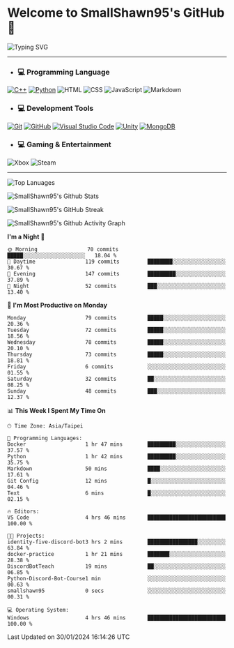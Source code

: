 # Welcome to SmallShawn95's GitHub 👋

![Typing SVG](https://readme-typing-svg.demolab.com/?lines=print("Hello,+world");cout+>>+"Hello,+world!";console.log("Hello,+world!")&center=true&vCenter=true&size=22&random=true)

***
<!-- https://shields.io/, https://simpleicons.org/ -->
* ### 💻 Programming Language
[![C++](https://img.shields.io/badge/-C++-00599C?style=flat-square&logo=cplusplus)](https://cplusplus.com/)
[![Python](https://img.shields.io/badge/-Python-3776AB?style=flat-square&logo=python&logoColor=white)](https://www.python.org/)
![HTML](https://img.shields.io/badge/-HTML-E34F26?style=flat-square&logo=html5&logoColor=white)
![CSS](https://img.shields.io/badge/-CSS-1572B6?style=flat-square&logo=css3)
![JavaScript](https://img.shields.io/badge/-JavaScript-F7DF1E?style=flat-square&logo=javascript&logoColor=white)
![Markdown](https://img.shields.io/badge/-Markdown-000000?style=flat-square&logo=markdown)
* ### 💻 Development Tools
[![Git](https://img.shields.io/badge/-Git-f05032?style=flat-square&logo=git&logoColor=white)](https://git-scm.com/)
[![GitHub](https://img.shields.io/badge/-GitHub-181717?style=flat-square&logo=github)](https://github.com/)
[![Visual Studio Code](https://img.shields.io/badge/-Visual%20Studio%20Code-007ACC?style=flat-square&logo=visualstudiocode)](https://code.visualstudio.com/)
[![Unity](https://img.shields.io/badge/-Unity-000000?style=flat-square&logo=unity)](https://unity.com/)
[![MongoDB](https://img.shields.io/badge/-MongoDB-47A248?style=flat-square&logo=mongodb&logoColor=white)](https://www.mongodb.com/)
* ### 💻 Gaming & Entertainment
![Xbox](https://img.shields.io/badge/-Xbox-107C10?style=flat-square&logo=xbox)
![Steam](https://img.shields.io/badge/-Steam-000000?style=flat-square&logo=steam)
***
<!-- ![GitHub User's Stars](https://img.shields.io/github/stars/smallshawn95?color=orange&label=Stars&labelColor=yellow) -->
<!-- ![GitHub Followers](https://img.shields.io/github/followers/smallshawn95?color=orange&label=Followers&labelColor=FFDBAC) -->

![Top Lanuages](https://github-readme-stats.vercel.app/api/top-langs/?username=smallshawn95&theme=holi&layout=donut&size_weight=0.5&count_weight=0.5&exclude_repo=smallshawn95.github.io)

![SmallShawn95's Github Stats](https://github-readme-stats.vercel.app/api?username=smallshawn95&theme=holi&show_icons=true)

![SmallShawn95's GitHub Streak](https://streak-stats.demolab.com/?user=smallshawn95&theme=holi-theme&date_format=M%20j%5B%2C%20Y%5D)

![SmallShawn95's Github Activity Graph](https://github-readme-activity-graph.vercel.app/graph?username=smallshawn95&theme=tokyo-night)

<!-- ![SmallShawn95's WakaTime Stats](https://github-readme-stats.vercel.app/api/wakatime?username=smallshawn95) -->
<!-- ![Repositorie Card](https://github-readme-stats.vercel.app/api/pin/?username=smallshawn95&repo=Python-Discord-Bot-Course&theme=holi) -->
<!-- ![Repositorie Card](https://github-readme-stats.vercel.app/api/pin/?username=smallshawn95&repo=ZeroJudge-Code&theme=holi) -->

<!--START_SECTION:waka-->
**I'm a Night 🦉** 

```text
🌞 Morning                70 commits          █████░░░░░░░░░░░░░░░░░░░░   18.04 % 
🌆 Daytime                119 commits         ████████░░░░░░░░░░░░░░░░░   30.67 % 
🌃 Evening                147 commits         █████████░░░░░░░░░░░░░░░░   37.89 % 
🌙 Night                  52 commits          ███░░░░░░░░░░░░░░░░░░░░░░   13.40 % 
```
📅 **I'm Most Productive on Monday** 

```text
Monday                   79 commits          █████░░░░░░░░░░░░░░░░░░░░   20.36 % 
Tuesday                  72 commits          █████░░░░░░░░░░░░░░░░░░░░   18.56 % 
Wednesday                78 commits          █████░░░░░░░░░░░░░░░░░░░░   20.10 % 
Thursday                 73 commits          █████░░░░░░░░░░░░░░░░░░░░   18.81 % 
Friday                   6 commits           ░░░░░░░░░░░░░░░░░░░░░░░░░   01.55 % 
Saturday                 32 commits          ██░░░░░░░░░░░░░░░░░░░░░░░   08.25 % 
Sunday                   48 commits          ███░░░░░░░░░░░░░░░░░░░░░░   12.37 % 
```


📊 **This Week I Spent My Time On** 

```text
🕑︎ Time Zone: Asia/Taipei

💬 Programming Languages: 
Docker                   1 hr 47 mins        █████████░░░░░░░░░░░░░░░░   37.57 % 
Python                   1 hr 42 mins        █████████░░░░░░░░░░░░░░░░   35.75 % 
Markdown                 50 mins             ████░░░░░░░░░░░░░░░░░░░░░   17.61 % 
Git Config               12 mins             █░░░░░░░░░░░░░░░░░░░░░░░░   04.46 % 
Text                     6 mins              █░░░░░░░░░░░░░░░░░░░░░░░░   02.15 % 

🔥 Editors: 
VS Code                  4 hrs 46 mins       █████████████████████████   100.00 % 

🐱‍💻 Projects: 
identity-five-discord-bot3 hrs 2 mins        ████████████████░░░░░░░░░   63.84 % 
docker-practice          1 hr 21 mins        ███████░░░░░░░░░░░░░░░░░░   28.38 % 
DiscordBotTeach          19 mins             ██░░░░░░░░░░░░░░░░░░░░░░░   06.85 % 
Python-Discord-Bot-Course1 min               ░░░░░░░░░░░░░░░░░░░░░░░░░   00.63 % 
smallshawn95             0 secs              ░░░░░░░░░░░░░░░░░░░░░░░░░   00.31 % 

💻 Operating System: 
Windows                  4 hrs 46 mins       █████████████████████████   100.00 % 
```


 Last Updated on 30/01/2024 16:14:26 UTC
<!--END_SECTION:waka-->

<!--
**smallshawn95/smallshawn95** is a ✨ _special_ ✨ repository because its `README.md` (this file) appears on your GitHub profile.

- 🔭 I’m currently working on ...
- 🌱 I’m currently learning ...
- 👯 I’m looking to collaborate on ...
- 🤔 I’m looking for help with ...
- 💬 Ask me about ...
- 📫 How to reach me: ...
- 😄 Pronouns: ...
- ⚡ Fun fact: ...
-->
